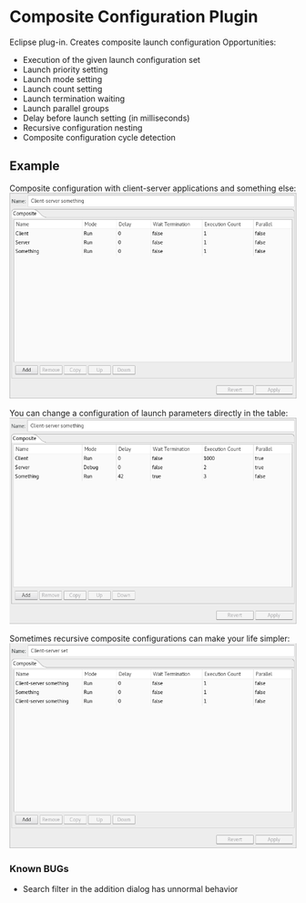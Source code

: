 # Composite Configuration Plugin
Eclipse plug-in. Creates composite launch configuration
Opportunities:

   - Execution of the given launch configuration set
   - Launch priority setting
   - Launch mode setting
   - Launch count setting
   - Launch termination waiting
   - Launch parallel groups
   - Delay before launch setting (in milliseconds)
   - Recursive configuration nesting
   - Composite configuration cycle detection

   
## Example
Composite configuration with client-server applications and something else:
![N|Solid](https://github.com/amfipter/composite/blob/master/composite1.png?raw=true)

You can change a configuration of launch parameters directly in the table:
![N|Solid](https://github.com/amfipter/composite/blob/master/composite2.png?raw=true)

Sometimes recursive composite configurations can make your life simpler:
![N|Solid](https://github.com/amfipter/composite/blob/master/composite3.png?raw=true)


### Known BUGs
- Search filter in the addition dialog has unnormal behavior 
